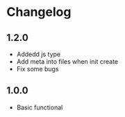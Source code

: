 # Changelog

## 1.2.0

- Addedd js type
- Add meta into files when init create
- Fix some bugs


## 1.0.0

- Basic functional
